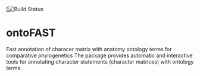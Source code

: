 [![Build Status](https://travis-ci.org/sergeitarasov/ontoFAST.svg?branch=main)

# ontoFAST
Fast annotation of characer matrix with anatomy ontology terms for comparative phylogenetics
The package provides automatic and interactive tools for annotating character statements (character matrices) with ontology terms.
